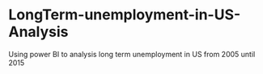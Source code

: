 # LongTerm-unemployment-in-US-Analysis
Using power BI to analysis long term unemployment in US from 2005 until 2015 
